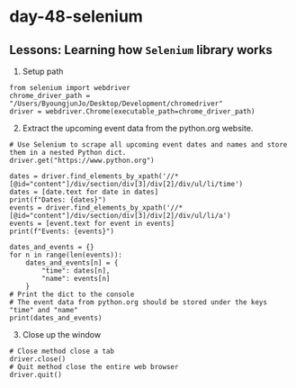 # day-48-selenium
## Lessons: Learning how `Selenium` library works


1. Setup path
```
from selenium import webdriver
chrome_driver_path = "/Users/ByoungjunJo/Desktop/Development/chromedriver"
driver = webdriver.Chrome(executable_path=chrome_driver_path)
```
2. Extract the upcoming event data from the python.org website.
```
# Use Selenium to scrape all upcoming event dates and names and store them in a nested Python dict.
driver.get("https://www.python.org")

dates = driver.find_elements_by_xpath('//*[@id="content"]/div/section/div[3]/div[2]/div/ul/li/time')
dates = [date.text for date in dates]
print(f"Dates: {dates}")
events = driver.find_elements_by_xpath('//*[@id="content"]/div/section/div[3]/div[2]/div/ul/li/a')
events = [event.text for event in events]
print(f"Events: {events}")

dates_and_events = {}
for n in range(len(events)):
    dates_and_events[n] = {
        "time": dates[n],
        "name": events[n]
    }
# Print the dict to the console
# The event data from python.org should be stored under the keys "time" and "name"
print(dates_and_events)
```

3. Close up the window
```
# Close method close a tab
driver.close()
# Quit method close the entire web browser
driver.quit()
```

